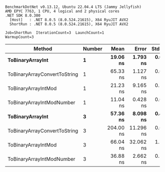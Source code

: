 ```

BenchmarkDotNet v0.13.12, Ubuntu 22.04.4 LTS (Jammy Jellyfish)
AMD EPYC 7763, 1 CPU, 4 logical and 2 physical cores
.NET SDK 8.0.300
  [Host]   : .NET 8.0.5 (8.0.524.21615), X64 RyuJIT AVX2
  ShortRun : .NET 8.0.5 (8.0.524.21615), X64 RyuJIT AVX2

Job=ShortRun  IterationCount=3  LaunchCount=1  
WarmupCount=3  

```
| Method                       | Number | Mean      | Error     | StdDev   | Min       | Max       | Gen0   | Allocated |
|----------------------------- |------- |----------:|----------:|---------:|----------:|----------:|-------:|----------:|
| **ToBinaryArrayInt**             | **1**      |  **19.06 ns** |  **1.793 ns** | **0.098 ns** |  **19.00 ns** |  **19.17 ns** | **0.0004** |      **32 B** |
| ToBinaryArrayConvertToString | 1      |  65.33 ns |  1.127 ns | 0.062 ns |  65.26 ns |  65.37 ns | 0.0011 |      96 B |
| ToBinaryArrayIntMod          | 1      |  21.23 ns |  9.165 ns | 0.502 ns |  20.88 ns |  21.81 ns | 0.0004 |      32 B |
| ToBinaryArrayIntModNumber    | 1      |  11.04 ns |  0.428 ns | 0.023 ns |  11.02 ns |  11.06 ns | 0.0004 |      32 B |
| **ToBinaryArrayInt**             | **3**      |  **57.36 ns** |  **8.098 ns** | **0.444 ns** |  **57.10 ns** |  **57.87 ns** | **0.0011** |      **96 B** |
| ToBinaryArrayConvertToString | 3      | 204.00 ns | 11.296 ns | 0.619 ns | 203.35 ns | 204.58 ns | 0.0033 |     296 B |
| ToBinaryArrayIntMod          | 3      |  66.04 ns | 32.062 ns | 1.757 ns |  64.79 ns |  68.05 ns | 0.0011 |      96 B |
| ToBinaryArrayIntModNumber    | 3      |  36.88 ns |  2.662 ns | 0.146 ns |  36.72 ns |  37.01 ns | 0.0011 |      96 B |

